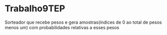 # Trabalho9TEP

Sorteador que recebe pesos e gera amostras(índices de 0 ao total de pesos menos um) com probabilidades relativas a esses pesos
